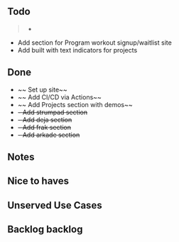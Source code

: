 ## Todo

> - 

- Add section for Program workout signup/waitlist site
- Add built with text indicators for projects

## Done

 - ~~ Set up site~~
 - ~~ Add CI/CD via Actions~~
 - ~~ Add Projects section with demos~~
 - ~~- Add strumpad section~~
 - ~~- Add deja section~~
 - ~~- Add frak section~~
 - ~~- Add arkade section~~

## Notes


## Nice to haves


## Unserved Use Cases


## Backlog backlog

